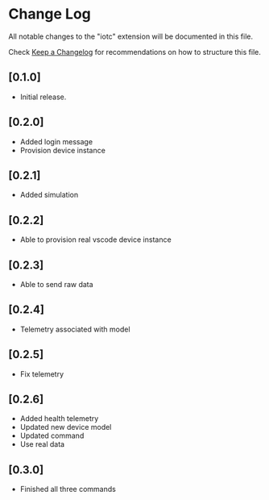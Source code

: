 # Change Log

All notable changes to the "iotc" extension will be documented in this file.

Check [Keep a Changelog](http://keepachangelog.com/) for recommendations on how to structure this file.

## [0.1.0]

- Initial release.

## [0.2.0]

- Added login message
- Provision device instance

## [0.2.1]

- Added simulation

## [0.2.2]

- Able to provision real vscode device instance

## [0.2.3]

- Able to send raw data

## [0.2.4]

- Telemetry associated with model

## [0.2.5]

- Fix telemetry

## [0.2.6]

- Added health telemetry
- Updated new device model
- Updated command
- Use real data

## [0.3.0]

- Finished all three commands
